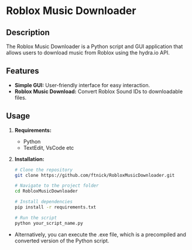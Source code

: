 # Roblox Music Downloader

## Description

The Roblox Music Downloader is a Python script and GUI application that allows users to download music from Roblox using the hydra.io API.

## Features

- **Simple GUI:** User-friendly interface for easy interaction.
- **Roblox Music Download:** Convert Roblox Sound IDs to downloadable files.

## Usage

1. **Requirements:**
   - Python
   - TextEdit, VsCode etc

2. **Installation:**
   ```bash
   # Clone the repository
   git clone https://github.com/ftnick/RobloxMusicDownloader.git

   # Navigate to the project folder
   cd RobloxMusicDownloader

   # Install dependencies
   pip install -r requirements.txt

   # Run the script
   python your_script_name.py
   
- Alternatively, you can execute the .exe file, which is a precompiled and converted version of the Python script.

